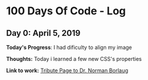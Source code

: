 # 100 Days Of Code - Log

## Day 0: April 5, 2019

**Today's Progress**: I had dificulty to align my image

**Thoughts:** Today i learned a few new CSS's properties

**Link to work:** [Tribute Page to Dr. Norman Borlaug](https://codepen.io/jass2125/full/oObZjL)

